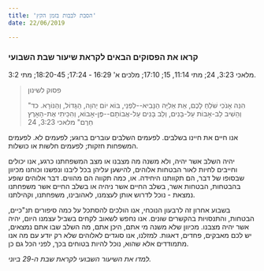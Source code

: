 ```yaml
---
title: 'הסבת לבבות בזמן הקץ'
date: 22/06/2019

---
```


### קראו את הפסוקים הבאים לקראת שיעור שבת השבועי
מלאכי 3:23, 24; מתי 11:14, 15; 17:10; מלכים א' 16:29 - 17:24; 18:20-45; מתי 3:2.

> <p>פסוק לשינון</p>
> "הִנֵּה אָנֹכִי שֹׁלֵחַ לָכֶם, אֵת אֵלִיָּה הַנָּבִיא--לִפְנֵי, בּוֹא יוֹם יְהוָה, הַגָּדוֹל, וְהַנּוֹרָא.  כד וְהֵשִׁיב לֵב-אָבוֹת עַל-בָּנִים, וְלֵב בָּנִים עַל-אֲבוֹתָם--פֶּן-אָבוֹא, וְהִכֵּיתִי אֶת-הָאָרֶץ חֵרֶם" מלאכי 3:23, 24

אנו חיים את חיינו בשלבים. לפעמים השלבים עוברים ברוגע; לפעמים לא. לפעמים המשפחות חזקות; לפעמים חלשות או כושלות.

יהיה השלב אשר יהיה, ולא משנה מה מצבנו או מצב המשפחתנו כרגע, אנו יכולים וחייבים לחיות לאור הבטחות אלוהים, להישען עליהן בכל ליבנו ונפשנו וכוחנו מכיוון שבסופו של דבר, הם תקוותנו היחידה. או, כמה תקווה הם מהווים. דבר אלוהים שופע בהבטחות, הבטחות אשר, בשלב החיים אשר ניהיה או בשלב החיים אשר משפחתנו נמצאת - נוכל לדרוש אותן לעצמנו, לאהובינו, משפחתנו, וקהילתנו.

בשבוע אחרון זה לרבעון הנוכחי, אנו הולכים להסתכל על כמה סיפורים תנ"כיים, הבטחות, והתנסויות בהקשרים שונים. אנו נחפש לשאוב לקחים בשביל עצמנו היום, יהיה אשר יהיה מצבנו. מכיוון שלא משנה מי אתם, היכן אתם, מה השלב שבו אתם נמצאים, יש לכם מאבקים, פחדים, דאגות. למזלנו, אנו סוגדים לאלוהים שלא רק יודע עם מה אנו מתמודדים אלא שהוא, נוכל להיות בטוחים בכך, לפני הכל גם כן.

_למדו את השיעור השבועי לקראת שבת ה-29 ביוני._